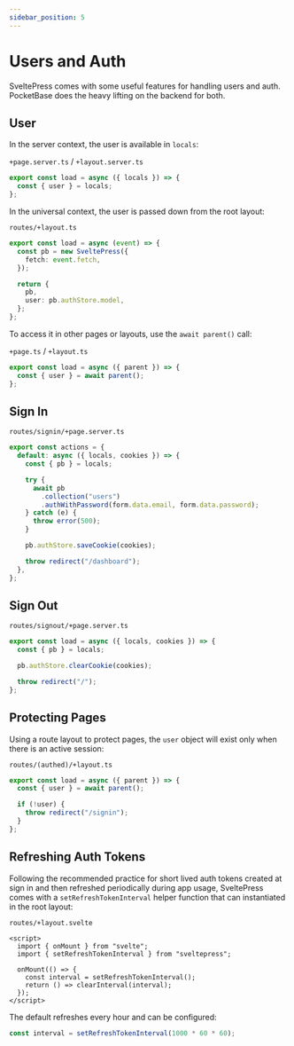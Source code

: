 ```yaml
---
sidebar_position: 5
---
```


# Users and Auth

SveltePress comes with some useful features for handling users and auth.
PocketBase does the heavy lifting on the backend for both.

## User

In the server context, the user is available in `locals`:

`+page.server.ts` / `+layout.server.ts`

```ts
export const load = async ({ locals }) => {
  const { user } = locals;
};
```

In the universal context, the user is passed down from the root layout:

`routes/+layout.ts`

```ts
export const load = async (event) => {
  const pb = new SveltePress({
    fetch: event.fetch,
  });

  return {
    pb,
    user: pb.authStore.model,
  };
};
```

To access it in other pages or layouts, use the `await parent()` call:

`+page.ts` / `+layout.ts`

```ts
export const load = async ({ parent }) => {
  const { user } = await parent();
};
```

## Sign In

`routes/signin/+page.server.ts`

```ts
export const actions = {
  default: async ({ locals, cookies }) => {
    const { pb } = locals;

    try {
      await pb
        .collection("users")
        .authWithPassword(form.data.email, form.data.password);
    } catch (e) {
      throw error(500);
    }

    pb.authStore.saveCookie(cookies);

    throw redirect("/dashboard");
  },
};
```

## Sign Out

`routes/signout/+page.server.ts`

```ts
export const load = async ({ locals, cookies }) => {
  const { pb } = locals;

  pb.authStore.clearCookie(cookies);

  throw redirect("/");
};
```

## Protecting Pages

Using a route layout to protect pages, the `user` object will exist only when there is an active session:

`routes/(authed)/+layout.ts`

```ts
export const load = async ({ parent }) => {
  const { user } = await parent();

  if (!user) {
    throw redirect("/signin");
  }
};
```

## Refreshing Auth Tokens

Following the recommended practice for short lived auth tokens created at sign in
and then refreshed periodically during app usage, SveltePress comes with a `setRefreshTokenInterval`
helper function that can instantiated in the root layout:

`routes/+layout.svelte`

```svelte
<script>
  import { onMount } from "svelte";
  import { setRefreshTokenInterval } from "sveltepress";

  onMount(() => {
    const interval = setRefreshTokenInterval();
    return () => clearInterval(interval);
  });
</script>
```

The default refreshes every hour and can be configured:

```ts
const interval = setRefreshTokenInterval(1000 * 60 * 60);
```
